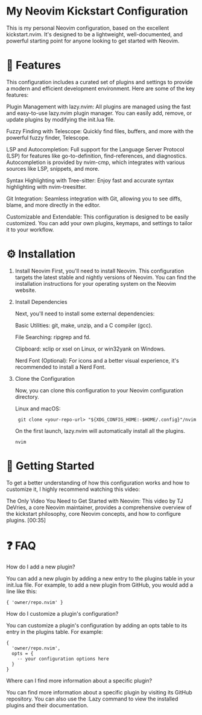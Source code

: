 # My Neovim Kickstart Configuration
This is my personal Neovim configuration, based on the excellent kickstart.nvim. It's designed to be a lightweight, well-documented, and powerful starting point for anyone looking to get started with Neovim.

# 🚀 Features


This configuration includes a curated set of plugins and settings to provide a modern and efficient development environment. Here are some of the key features:

Plugin Management with lazy.nvim: All plugins are managed using the fast and easy-to-use lazy.nvim plugin manager. You can easily add, remove, or update plugins by modifying the init.lua file.

Fuzzy Finding with Telescope: Quickly find files, buffers, and more with the powerful fuzzy finder, Telescope.

LSP and Autocompletion: Full support for the Language Server Protocol (LSP) for features like go-to-definition, find-references, and diagnostics. Autocompletion is provided by nvim-cmp, which integrates with various sources like LSP, snippets, and more.

Syntax Highlighting with Tree-sitter: Enjoy fast and accurate syntax highlighting with nvim-treesitter.

Git Integration: Seamless integration with Git, allowing you to see diffs, blame, and more directly in the editor.

Customizable and Extendable: This configuration is designed to be easily customized. You can add your own plugins, keymaps, and settings to tailor it to your workflow.

# ⚙️ Installation
1. Install Neovim
    First, you'll need to install Neovim. This configuration targets the latest stable and nightly versions of Neovim. You can find the installation instructions for your operating system on the Neovim website.

2. Install Dependencies

    Next, you'll need to install some external dependencies:

    Basic Utilities: git, make, unzip, and a C compiler (gcc).

    File Searching: ripgrep and fd.

    Clipboard: xclip or xsel on Linux, or win32yank on Windows.

    Nerd Font (Optional): For icons and a better visual experience, it's recommended to install a Nerd Font.

4. Clone the Configuration
   
    Now, you can clone this configuration to your Neovim configuration directory.

    Linux and macOS:

        git clone <your-repo-url> "${XDG_CONFIG_HOME:-$HOME/.config}"/nvim

    On the first launch, lazy.nvim will automatically install all the plugins.

       nvim
   

# 📖 Getting Started
To get a better understanding of how this configuration works and how to customize it, I highly recommend watching this video:

The Only Video You Need to Get Started with Neovim: This video by TJ DeVries, a core Neovim maintainer, provides a comprehensive overview of the kickstart philosophy, core Neovim concepts, and how to configure plugins. [00:35]

# ❓ FAQ
How do I add a new plugin?

You can add a new plugin by adding a new entry to the plugins table in your init.lua file. For example, to add a new plugin from GitHub, you would add a line like this:

    { 'owner/repo.nvim' }

How do I customize a plugin's configuration?

You can customize a plugin's configuration by adding an opts table to its entry in the plugins table. For example:

    {
      'owner/repo.nvim',
      opts = {
        -- your configuration options here
      }
    }

Where can I find more information about a specific plugin?

You can find more information about a specific plugin by visiting its GitHub repository. You can also use the :Lazy command to view the installed plugins and their documentation.

